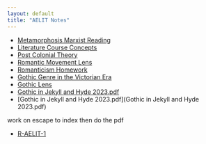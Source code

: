 ```yaml
---
layout: default
title: "AELIT Notes"
---
```


- [Metamorphosis Marxist Reading](Metamorphosis%20Marxist%20Reading.md)
- [Literature Course Concepts](Literature%20Course%20Concepts.md)
- [Post Colonial Theory](Post%20Colonial%20Theory.md)
- [Romantic Movement Lens](Romantic%20Movement%20Lens.md)
- [Romanticism Homework](Romanticism%20Homework.md)
- [Gothic Genre in the Victorian Era](Gothic%20Genre%20in%20the%20Victorian%20Era.md)
- [Gothic Lens](Gothic%20Lens.md)
- <a href="Gothic in Jekyll and Hyde 2023.pdf">Gothic in Jekyll and Hyde 2023.pdf</a>
- [Gothic in Jekyll and Hyde 2023.pdf](Gothic in Jekyll and Hyde 2023.pdf)

work on escape to index then do the pdf

- [R-AELIT-1](R-AELIT-1.md)
